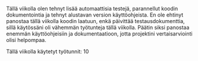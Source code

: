 Tällä viikolla olen tehnyt lisää automaattisia testejä, parannellut koodin dokumentointia ja tehnyt alustavan version käyttöohjeista. En ole ehtinyt panostaa tällä viikolla koodin laatuun, enkä päivittää testausdokumenttia, sillä käytössäni oli vähemmän työtunteja tällä viikolla. Päätin siksi panostaa enemmän käyttöohjeisiin ja dokumentaatioon, jotta projektini vertaisarviointi olisi helpompaa.

Tällä viikolla käytetyt työtunnit: 10